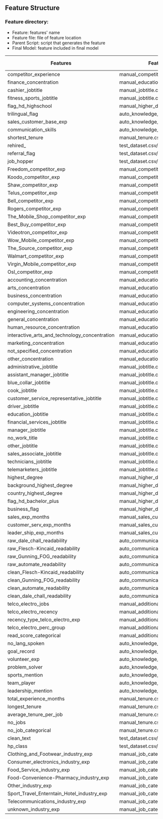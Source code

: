 ## Feature Structure 


### Feature directory:

- Feature: features' name
- Feature file: file of feature location 
- Parent Script: script that generates the feature
- Final Model: feature included in final model



| Features                                      | Feature file                       | Parent Script                     | Final Model |
|-----------------------------------------------|------------------------------------|-----------------------------------|-------------|
| competitor_experience                         | manual_competitor_experience.csv   | manual_competitor_entity_recog.py | Yes         |
| finance_concentration                         | manual_education_concentration.csv | manual_extract_educ_conc.py       | Yes         |
| cashier_jobtitle                              | manual_jobtitle.csv                | manual_extract_job_title.py       | Yes         |
| fitness_sports_jobtitle                       | manual_jobtitle.csv                | manual_extract_job_title.py       | Yes         |
| flag_hd_highschool                            | manual_higher_degree.csv           | manual_higher_degree.py           | Yes         |
| trilingual_flag                               | auto_knowledge_skills.csv          | auto_knowledge_skills.py          | Yes         |
| sales_customer_base_exp                       | auto_knowledge_skills.csv          | auto_knowledge_skills.py          | Yes         |
| communication_skills                          | auto_knowledge_skills.csv          | auto_knowledge_skills.py          | Yes         |
| shortest_tenure                               | manual_tenure.csv                  | manual_tunure.py                  | Yes         |
| rehired_                                      | test_dataset.csv/train_dataset.csv | target_and_splitter.py            | No          |
| referral_flag                                 | test_dataset.csv/train_dataset.csv | target_and_splitter.py            | No          |
| job_hopper                                    | test_dataset.csv/train_dataset.csv | target_and_splitter.py            | No          |
| Freedom_competitor_exp                        | manual_competitor_experience.csv   | manual_competitor_entity_recog.py | No          |
| Koodo_competitor_exp                          | manual_competitor_experience.csv   | manual_competitor_entity_recog.py | No          |
| Shaw_competitor_exp                           | manual_competitor_experience.csv   | manual_competitor_entity_recog.py | No          |
| Telus_competitor_exp                          | manual_competitor_experience.csv   | manual_competitor_entity_recog.py | No          |
| Bell_competitor_exp                           | manual_competitor_experience.csv   | manual_competitor_entity_recog.py | No          |
| Rogers_competitor_exp                         | manual_competitor_experience.csv   | manual_competitor_entity_recog.py | No          |
| The_Mobile_Shop_competitor_exp                | manual_competitor_experience.csv   | manual_competitor_entity_recog.py | No          |
| Best_Buy_competitor_exp                       | manual_competitor_experience.csv   | manual_competitor_entity_recog.py | No          |
| Videotron_competitor_exp                      | manual_competitor_experience.csv   | manual_competitor_entity_recog.py | No          |
| Wow_Mobile_competitor_exp                     | manual_competitor_experience.csv   | manual_competitor_entity_recog.py | No          |
| The_Source_competitor_exp                     | manual_competitor_experience.csv   | manual_competitor_entity_recog.py | No          |
| Walmart_competitor_exp                        | manual_competitor_experience.csv   | manual_competitor_entity_recog.py | No          |
| Virgin_Mobile_competitor_exp                  | manual_competitor_experience.csv   | manual_competitor_entity_recog.py | No          |
| Osl_competitor_exp                            | manual_competitor_experience.csv   | manual_competitor_entity_recog.py | No          |
| accounting_concentration                      | manual_education_concentration.csv | manual_extract_educ_conc.py       | No          |
| arts_concentration                            | manual_education_concentration.csv | manual_extract_educ_conc.py       | No          |
| business_concentration                        | manual_education_concentration.csv | manual_extract_educ_conc.py       | No          |
| computer_systems_concentration                | manual_education_concentration.csv | manual_extract_educ_conc.py       | No          |
| engineering_concentration                     | manual_education_concentration.csv | manual_extract_educ_conc.py       | No          |
| general_concentration                         | manual_education_concentration.csv | manual_extract_educ_conc.py       | No          |
| human_resource_concentration                  | manual_education_concentration.csv | manual_extract_educ_conc.py       | No          |
| interactive_arts_and_technology_concentration | manual_education_concentration.csv | manual_extract_educ_conc.py       | No          |
| marketing_concentration                       | manual_education_concentration.csv | manual_extract_educ_conc.py       | No          |
| not_specified_concentration                   | manual_education_concentration.csv | manual_extract_educ_conc.py       | No          |
| other_concentration                           | manual_education_concentration.csv | manual_extract_educ_conc.py       | No          |
| administrative_jobtitle                       | manual_jobtitle.csv                | manual_extract_job_title.py       | No          |
| assistant_manager_jobtitle                    | manual_jobtitle.csv                | manual_extract_job_title.py       | No          |
| blue_collar_jobtitle                          | manual_jobtitle.csv                | manual_extract_job_title.py       | No          |
| cook_jobtitle                                 | manual_jobtitle.csv                | manual_extract_job_title.py       | No          |
| customer_service_representative_jobtitle      | manual_jobtitle.csv                | manual_extract_job_title.py       | No          |
| driver_jobtitle                               | manual_jobtitle.csv                | manual_extract_job_title.py       | No          |
| education_jobtitle                            | manual_jobtitle.csv                | manual_extract_job_title.py       | No          |
| financial_services_jobtitle                   | manual_jobtitle.csv                | manual_extract_job_title.py       | No          |
| manager_jobtitle                              | manual_jobtitle.csv                | manual_extract_job_title.py       | No          |
| no_work_title                                 | manual_jobtitle.csv                | manual_extract_job_title.py       | No          |
| other_jobtitle                                | manual_jobtitle.csv                | manual_extract_job_title.py       | No          |
| sales_associate_jobtitle                      | manual_jobtitle.csv                | manual_extract_job_title.py       | No          |
| technicians_jobtitle                          | manual_jobtitle.csv                | manual_extract_job_title.py       | No          |
| telemarketers_jobtitle                        | manual_jobtitle.csv                | manual_extract_job_title.py       | No          |
| highest_degree                                | manual_higher_degree.csv           | manual_higher_degree.py           | No          |
| background_highest_degree                     | manual_higher_degree.csv           | manual_higher_degree.py           | No          |
| country_highest_degree                        | manual_higher_degree.csv           | manual_higher_degree.py           | No          |
| flag_hd_bachelor_plus                         | manual_higher_degree.csv           | manual_higher_degree.py           | No          |
| business_flag                                 | manual_higher_degree.csv           | manual_higher_degree.py           | No          |
| sales_exp_months                              | manual_sales_custom_exp.csv        | manual_extract_sales_cust_exp.py  | No          |
| customer_serv_exp_months                      | manual_sales_custom_exp.csv        | manual_extract_sales_cust_exp.py  | No          |
| leader_ship_exp_months                        | manual_sales_custom_exp.csv        | manual_extract_sales_cust_exp.py  | No          |
| raw_dale_chall_readability                    | auto_communication.csv             | auto_comm_lvl.py                  | No          |
| raw_Flesch-Kincaid_readability                | auto_communication.csv             | auto_comm_lvl.py                  | No          |
| raw_Gunning_FOG_readability                   | auto_communication.csv             | auto_comm_lvl.py                  | No          |
| raw_automate_readability                      | auto_communication.csv             | auto_comm_lvl.py                  | No          |
| clean_Flesch-Kincaid_readability              | auto_communication.csv             | auto_comm_lvl.py                  | No          |
| clean_Gunning_FOG_readability                 | auto_communication.csv             | auto_comm_lvl.py                  | No          |
| clean_automate_readability                    | auto_communication.csv             | auto_comm_lvl.py                  | No          |
| clean_dale_chall_readability                  | auto_communication.csv             | auto_comm_lvl.py                  | No          |
| telco_electro_jobs                            | manual_additional_feats.csv        | manual_additional_feats.py        | No          |
| telco_electro_recency                         | manual_additional_feats.csv        | manual_additional_feats.py        | No          |
| recency_type_telco_electro_exp                | manual_additional_feats.csv        | manual_additional_feats.py        | No          |
| telco_electro_perc_group                      | manual_additional_feats.csv        | manual_additional_feats.py        | No          |
| read_score_categorical                        | manual_additional_feats.csv        | manual_additional_feats.py        | No          |
| no_lang_spoken                                | auto_knowledge_skills.csv          | auto_knowledge_skills.py          | No          |
| goal_record                                   | auto_knowledge_skills.csv          | auto_knowledge_skills.py          | No          |
| volunteer_exp                                 | auto_knowledge_skills.csv          | auto_knowledge_skills.py          | No          |
| problem_solver                                | auto_knowledge_skills.csv          | auto_knowledge_skills.py          | No          |
| sports_mention                                | auto_knowledge_skills.csv          | auto_knowledge_skills.py          | No          |
| team_player                                   | auto_knowledge_skills.csv          | auto_knowledge_skills.py          | No          |
| leadership_mention                            | auto_knowledge_skills.csv          | auto_knowledge_skills.py          | No          |
| total_experience_months                       | manual_tenure.csv                  | manual_tunure.py                  | No          |
| longest_tenure                                | manual_tenure.csv                  | manual_tunure.py                  | No          |
| average_tenure_per_job                        | manual_tenure.csv                  | manual_tunure.py                  | No          |
| no_jobs                                       | manual_tenure.csv                  | manual_tunure.py                  | No          |
| no_job_categorical                            | manual_tenure.csv                  | manual_tunure.py                  | No          |
| clean_text                                    | test_dataset.csv/train_dataset.csv | target_and_splitter.py            | No          |
| hp_class                                      | test_dataset.csv/train_dataset.csv | target_and_splitter.py            | No          |
| Clothing_and_Footwear_industry_exp            | manual_job_category.csv            | manual_extract_industry.py        | No          |
| Consumer_electronics_industry_exp             | manual_job_category.csv            | manual_extract_industry.py        | No          |
| Food_Service_industry_exp                     | manual_job_category.csv            | manual_extract_industry.py        | No          |
| Food-Convenience-Pharmacy_industry_exp        | manual_job_category.csv            | manual_extract_industry.py        | No          |
| Other_industry_exp                            | manual_job_category.csv            | manual_extract_industry.py        | No          |
| Sport_Travel_Enterntain_Hotel_industry_exp    | manual_job_category.csv            | manual_extract_industry.py        | No          |
| Telecommunications_industry_exp               | manual_job_category.csv            | manual_extract_industry.py        | No          |
| unknown_industry_exp                          | manual_job_category.csv            | manual_extract_industry.py        | No          |